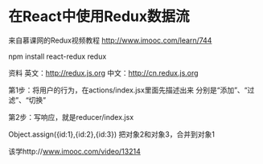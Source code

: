 # 在React中使用Redux数据流

来自慕课网的Redux视频教程
http://www.imooc.com/learn/744

npm install react-redux redux

资料
英文：http://redux.js.org
中文：http://cn.redux.js.org


第1步：将用户的行为，在actions/index.jsx里面先描述出来
    分别是“添加”、“过滤”、“切换”

第2步：写响应，就是reducer/index.jsx

Object.assign({id:1},{id:2},{id:3})
把对象2和对象3，合并到对象1

该学http://www.imooc.com/video/13214













